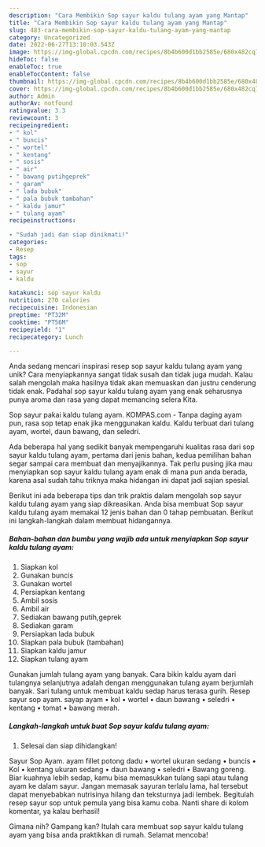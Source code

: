 ```yaml
---
description: "Cara Membikin Sop sayur kaldu tulang ayam yang Mantap"
title: "Cara Membikin Sop sayur kaldu tulang ayam yang Mantap"
slug: 483-cara-membikin-sop-sayur-kaldu-tulang-ayam-yang-mantap
category: Uncategorized
date: 2022-06-27T13:10:03.543Z
image: https://img-global.cpcdn.com/recipes/8b4b600d1bb2585e/680x482cq70/sop-sayur-kaldu-tulang-ayam-foto-resep-utama.jpg
hideToc: false
enableToc: true
enableTocContent: false
thumbnail: https://img-global.cpcdn.com/recipes/8b4b600d1bb2585e/680x482cq70/sop-sayur-kaldu-tulang-ayam-foto-resep-utama.jpg
cover: https://img-global.cpcdn.com/recipes/8b4b600d1bb2585e/680x482cq70/sop-sayur-kaldu-tulang-ayam-foto-resep-utama.jpg
author: Admin
authorAv: notfound
ratingvalue: 3.3
reviewcount: 3
recipeingredient:
- " kol"
- " buncis"
- " wortel"
- " kentang"
- " sosis"
- " air"
- " bawang putihgeprek"
- " garam"
- " lada bubuk"
- " pala bubuk tambahan"
- " kaldu jamur"
- " tulang ayam"
recipeinstructions:

- "Sudah jadi dan siap dinikmati!"
categories:
- Resep
tags:
- sop
- sayur
- kaldu

katakunci: sop sayur kaldu 
nutrition: 270 calories
recipecuisine: Indonesian
preptime: "PT32M"
cooktime: "PT56M"
recipeyield: "1"
recipecategory: Lunch

---
```





Anda sedang mencari inspirasi resep sop sayur kaldu tulang ayam yang unik? Cara menyiapkannya sangat tidak susah dan tidak juga mudah. Kalau salah mengolah maka hasilnya tidak akan memuaskan dan justru cenderung tidak enak. Padahal sop sayur kaldu tulang ayam yang enak seharusnya punya aroma dan rasa yang dapat memancing selera Kita.





Sop sayur pakai kaldu tulang ayam. KOMPAS.com - Tanpa daging ayam pun, rasa sop tetap enak jika menggunakan kaldu. Kaldu terbuat dari tulang ayam, wortel, daun bawang, dan seledri.

Ada beberapa hal yang sedikit banyak mempengaruhi kualitas rasa dari sop sayur kaldu tulang ayam, pertama dari jenis bahan, kedua pemilihan bahan segar sampai cara membuat dan menyajikannya. Tak perlu pusing jika mau menyiapkan sop sayur kaldu tulang ayam enak di mana pun anda berada, karena asal sudah tahu triknya maka hidangan ini dapat jadi sajian spesial.






Berikut ini ada beberapa tips dan trik praktis dalam mengolah sop sayur kaldu tulang ayam yang siap dikreasikan. Anda bisa membuat Sop sayur kaldu tulang ayam memakai 12 jenis bahan dan 0 tahap pembuatan. Berikut ini langkah-langkah dalam membuat hidangannya.

<!--inarticleads1-->

##### Bahan-bahan dan bumbu yang wajib ada untuk menyiapkan Sop sayur kaldu tulang ayam:

1. Siapkan  kol
1. Gunakan  buncis
1. Gunakan  wortel
1. Persiapkan  kentang
1. Ambil  sosis
1. Ambil  air
1. Sediakan  bawang putih,geprek
1. Sediakan  garam
1. Persiapkan  lada bubuk
1. Siapkan  pala bubuk (tambahan)
1. Siapkan  kaldu jamur
1. Siapkan  tulang ayam


Gunakan jumlah tulang ayam yang banyak. Cara bikin kaldu ayam dari tulangnya selanjutnya adalah dengan menggunakan tulang ayam berjumlah banyak. Sari tulang untuk membuat kaldu sedap harus terasa gurih. Resep sayur sop ayam. sayap ayam • kol • wortel • daun bawang • seledri • kentang • tomat • bawang merah. 

<!--inarticleads2-->

##### Langkah-langkah untuk buat Sop sayur kaldu tulang ayam:


1. Selesai dan siap dihidangkan!

Sayur Sop Ayam. ayam fillet potong dadu • wortel ukuran sedang • buncis • Kol • kentang ukuran sedang • daun bawang • seledri • Bawang goreng. Biar kuahnya lebih sedap, kamu bisa memasukkan tulang sapi atau tulang ayam ke dalam sayur. Jangan memasak sayuran terlalu lama, hal tersebut dapat menyebabkan nutrisinya hilang dan teksturnya jadi lembek. Begitulah resep sayur sop untuk pemula yang bisa kamu coba. Nanti share di kolom komentar, ya kalau berhasil! 

Gimana nih? Gampang kan? Itulah cara membuat sop sayur kaldu tulang ayam yang bisa anda praktikkan di rumah. Selamat mencoba!
